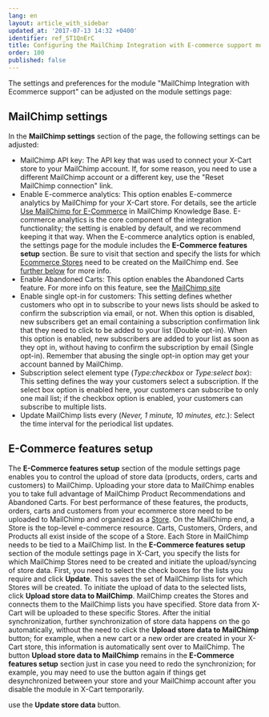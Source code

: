 ```yaml
---
lang: en
layout: article_with_sidebar
updated_at: '2017-07-13 14:32 +0400'
identifier: ref_ST1QnErC
title: Configuring the MailChimp Integration with E-commerce support module
order: 100
published: false
---
```

The settings and preferences for the module "MailChimp Integration with Ecommerce support" can be adjusted on the module settings page:
<img>
## MailChimp settings
In the **MailChimp settings** section of the page, the following settings can be adjusted:
* MailChimp API key: The API key that was used to connect your X-Cart store to your MailChimp account. If, for some reason, you need to use a different MailChimp account or a different key, use the "Reset MailChimp connection" link.
* Enable E-commerce analytics: This option enables E-commerce analytics by MailChimp for your X-Cart store. For details, see the article [Use MailChimp for E-Commerce](http://kb.mailchimp.com/integrations/e-commerce/use-mailchimp-for-e-commerce "Use MailChimp for E-Commerce") in MailChimp Knowledge Base. E-commerce analytics is the core component of the integration functionality; the setting is enabled by default, and we recommend keeping it that way. When the E-commerce analytics option is enabled, the settings page for the module includes the **E-Commerce features setup** section. Be sure to visit that section and specify the lists for which [Ecommerce Stores](https://developer.mailchimp.com/documentation/mailchimp/reference/ecommerce/stores/) need to be created on the MailChimp end. See [further below](#E-Commerce_features_setup) for more info.
* Enable Abandoned Carts:  This option enables the Abandoned Carts feature. For more info on this feature, see the [MailChimp site](https://mailchimp.com/features/abandoned-cart/ "Abandoned Cart")
* Enable single opt-in for customers: This setting defines whether customers who opt in to subscribe to your news lists should be asked to confirm the subscription via email, or not. When this option is disabled, new subscribers get an email containing a subscription confirmation link that they need to click to be added to your list (Double opt-in). When this option is enabled, new subscribers are added to your list as soon as they opt in, without having to confirm the subscription by email (Single opt-in). Remember that abusing the single opt-in option may get your account banned by MailChimp.
* Subscription select element type (_Type:checkbox_ or _Type:select box_): This setting defines the way your customers select a subscription. If the select box option is enabled here, your customers can subscribe to only one mail list; if the checkbox option is enabled, your customers can subscribe to multiple lists.
* Update MailChimp lists every (_Never, 1 minute, 10 minutes, etc._): Select the time interval for the periodical list updates.

## E-Commerce features setup
The **E-Commerce features setup** section of the module settings page enables you to control the upload of store data (products, orders, carts and customers) to MailChimp. Uploading your store data to MailChimp enables you to take full advantage of MailChimp Product Recommendations and Abandoned Carts. For best performance of these features, the products, orders, carts and customers from your ecommerce store need to be uploaded to MailChimp and organized as a [Store](https://developer.mailchimp.com/documentation/mailchimp/reference/ecommerce/stores/). On the MailChimp end, a Store is the top-level e-commerce resource. Carts, Customers, Orders, and Products all exist inside of the scope of a Store. 
Each Store in MailChimp needs to be tied to a MailChimp list. In the **E-Commerce features setup** section of the module settings page in X-Cart, you specify the lists for which MailChimp Stores need to be created and initiate the upload/syncing of store data. First, you need to select the check boxes for the lists you require and click **Update**. This saves the set of MailChimp lists for which Stores will be created. To initiate the upload of data to the selected lists, click **Upload store data to MailChimp**. MailChimp creates the Stores and connects them to the MailChimp lists you have specified. Store data from X-Cart will be uploaded to these specific Stores. After the initial synchronization, further synchronization of store data happens on the go automatically, without the need to click the **Upload store data to MailChimp** button; for example, when a new cart or a new order are created in your X-Cart store, this information is automatically sent over to MailChimp. The button **Upload store data to MailChimp** remains in the **E-Commerce features setup** section just in case you need to redo the synchronizion; for example, you may need to use the button again if things get desynchronized between your store and your MailChimp account after you disable the module in X-Cart temporarily.

use the **Update store data** button.
